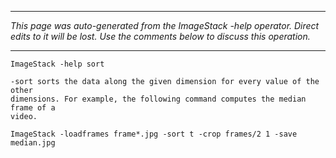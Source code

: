 
---

_This page was auto-generated from the ImageStack -help operator. Direct edits to it will be lost. Use the comments below to discuss this operation._

---

```
ImageStack -help sort

-sort sorts the data along the given dimension for every value of the other
dimensions. For example, the following command computes the median frame of a
video.

ImageStack -loadframes frame*.jpg -sort t -crop frames/2 1 -save median.jpg

```